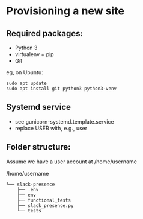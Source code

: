 Provisioning a new site
=======================

## Required packages:

* Python 3
* virtualenv + pip
* Git

eg, on Ubuntu:

    sudo apt update
    sudo apt install git python3 python3-venv

## Systemd service

* see gunicorn-systemd.template.service
* replace USER with, e.g., user

## Folder structure:

Assume we have a user account at /home/username

/home/username

    └── slack-presence
        ├── .env
        ├── env
        ├── functional_tests
        ├── slack_presence.py
        └── tests